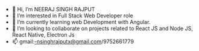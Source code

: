 - 👋 Hi, I’m NEERAJ SINGH RAJPUT
- 👀 I’m interested in Full Stack Web Developer role
- 🌱 I’m currently learning web Development with Angular.  
- 💞️ I’m looking to collaborate on projects related to React JS and Node JS, React Native, Electron Js
- 📫 gmail:-nsinghrajputx@gmail.com/9752661779

<!---
NSINGHRAJPUT/NSINGHRAJPUT is a ✨ special ✨ repository because its `README.md` (this file) appears on your GitHub profile.
You can click the Preview link to take a look at your changes.
--->

